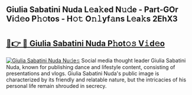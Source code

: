 ## Giulia Sabatini Nuda L𝚎a𝚔ed N𝚞𝚍e - Part-GOr Vi𝚍𝚎o P𝚑𝚘tos - H𝚘𝚝 O𝚗𝚕yf𝚊ns L𝚎a𝚔s 2EhX3

# <h2><a href="http://kfb75t.oniu.top/?m=Giulia+Sabatini+Nuda">🔗👉 🔴 Giulia Sabatini Nuda P𝚑ot𝚘𝚜 V𝚒d𝚎o</a></h2>

[![Giulia Sabatini Nuda Nu𝚍e𝚜](https://i.imgur.com/0qMVB7G.gif)](http://kfb75t.oniu.top/?m=Giulia+Sabatini+Nuda)
Social media thought leader Giulia Sabatini Nuda, known for publishing dance and lifestyle content, consisting of presentations and vlogs. Giulia Sabatini Nuda's public image is characterized by its friendly and relatable nature, but the intricacies of his personal life remain shrouded in secrecy.  
